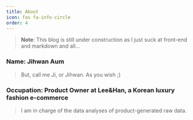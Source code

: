 ```yaml
---
title: About
icon: fas fa-info-circle
order: 4
---
```



> **Note**: This blog is still under construction as I just suck at front-end and markdown and all...

### Name: Jihwan Aum

> But, call me Ji, or Jihwan. As you wish ;)

### Occupation: Product Owner at Lee&Han, a Korean luxury fashion e-commerce

> I am in charge of the data analyses of product-generated raw data.

